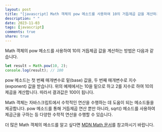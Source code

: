 ```yaml
---
layout: post
title: "[javascript] Math 객체의 pow 메소드를 사용하여 10의 거듭제곱 값을 계산하는 방법은 무엇인가요?"
description: " "
date: 2023-11-03
tags: [javascript]
comments: true
share: true
---
```

Math 객체의 pow 메소드를 사용하여 10의 거듭제곱 값을 계산하는 방법은 다음과 같습니다.

```javascript
let result = Math.pow(10, 2);
console.log(result); // 100
```

pow 메소드는 첫 번째 매개변수로 밑(base) 값을, 두 번째 매개변수로 지수(exponent) 값을 받습니다. 위의 예제에서는 10을 밑으로 하고 2를 지수로 하여 10의 제곱을 계산합니다. 따라서 결과값은 100이 됩니다.

Math 객체는 자바스크립트에서 수학적인 연산을 수행하는 데 도움이 되는 메소드들을 제공합니다. pow 메소드를 통해 거듭제곱 연산 뿐만 아니라, sqrt() 메소드를 사용하여 제곱근을 구하는 등 다양한 수학적 연산을 수행할 수 있습니다.

더 많은 Math 객체의 메소드를 알고 싶다면 [MDN Math 문서](https://developer.mozilla.org/ko/docs/Web/JavaScript/Reference/Global_Objects/Math)를 참고하시기 바랍니다.